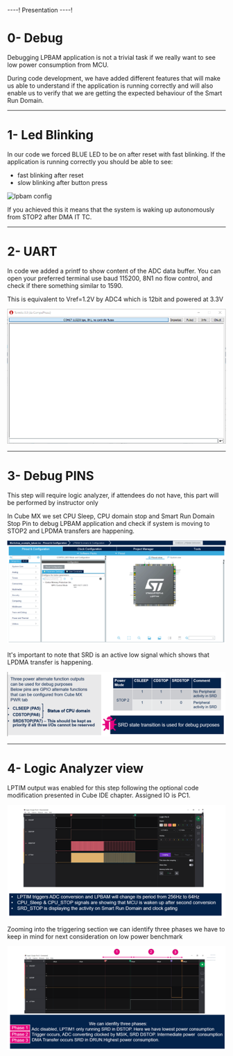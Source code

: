 ----!
Presentation
----!

# 0- Debug

<awarning>
Debugging LPBAM application is not a trivial task if we really want to see low power consumption from MCU.
</awarning>

<p>

</p>

During code development, we have added different features that will make us able to understand if the application is running correctly and will also enable us to verify that we are getting the expected behaviour of the Smart Run Domain.

---

# 1- Led Blinking

In our code we forced BLUE LED to be on after reset with fast blinking.
If the application is running correctly you should be able to see:

- fast blinking after reset
- slow blinking after button press


![lpbam config](./img/0402.gif)

<asuccess>
If you achieved this it means that the system is waking up autonomously from STOP2 after DMA IT TC.
</asuccess>

---

# 2- UART

In code we added a printf to show content of the ADC data buffer.
You can open your preferred terminal use baud 115200, 8N1 no flow control, and check if there something similar to 1590.

<ainfo>
This is equivalent to Vref=1.2V by ADC4 which is 12bit and powered at 3.3V
</ainfo>

<p>

</p>

![lpbam config](./img/0401.gif)

---

# 3- Debug PINS

<awarning>
This step will require logic analyzer, if attendees do not have, this part will be performed by instructor only 
</awarning>

<p>

</p>

In Cube MX we set CPU Sleep, CPU domain stop and Smart Run Domain Stop Pin to debug LPBAM application and check if system is moving to STOP2 and LPDMA transfers are happening.


![lpbam config](./img/0405.gif)

It's important to note that SRD is an active low signal which shows that LPDMA transfer is happening.

![lpbam config](./img/0402.png)

---

# 4- Logic Analyzer view
LPTIM output was enabled for this step following the optional code modification presented in Cube IDE chapter. Assigned IO is PC1.

![lpbam config](./img/0403.png)

Zooming into the triggering section we can identify three phases we have to keep in mind for next consideration on low power benchmark

![lpbam config](./img/0404.png)